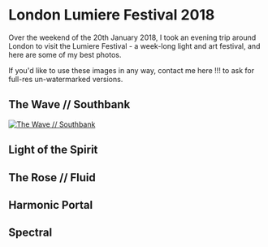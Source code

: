 # London Lumiere Festival 2018

Over the weekend of the 20th January 2018, I took an evening trip around London to visit the Lumiere Festival - a week-long light and art festival,  and here are some of my best photos.

If you'd like to use these images in any way, contact me here !!! to ask for full-res un-watermarked versions.

## The Wave // Southbank

[![The Wave //  Southbank](https://raw.githubusercontent.com/3hundred4teen/3hundred4teen/assets/images/Lumiere/1-wave.jpg?raw=true "The Wave//Southbank")](http://3h4.uk/the-wave-southbank)

## Light of the Spirit

## The Rose // Fluid

## Harmonic Portal

## Spectral
